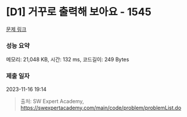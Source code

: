 # [D1] 거꾸로 출력해 보아요 - 1545 

[문제 링크](https://swexpertacademy.com/main/code/problem/problemDetail.do?contestProbId=AV2gbY0qAAQBBAS0) 

### 성능 요약

메모리: 21,048 KB, 시간: 132 ms, 코드길이: 249 Bytes

### 제출 일자

2023-11-16 19:14



> 출처: SW Expert Academy, https://swexpertacademy.com/main/code/problem/problemList.do